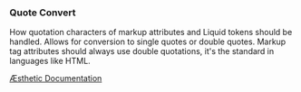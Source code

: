 ### Quote Convert

How quotation characters of markup attributes and Liquid tokens should be handled. Allows for conversion to single quotes or double quotes. Markup tag attributes should always use double quotations, it's the standard in languages like HTML.


[Æsthetic Documentation](https://æsthetic.dev/rules/markup/quoteConvert/)
